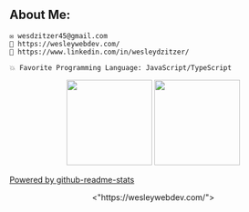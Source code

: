 ## About Me:

    ✉️ wesdzitzer45@gmail.com
    🔷 https://wesleywebdev.com/
    🔷 https://www.linkedin.com/in/wesleydzitzer/

    💥 Favorite Programming Language: JavaScript/TypeScript

<p align="center">
    <img height="150em" src="https://github-readme-stats.vercel.app/api?username=Wesley26&count_private=true&show_icons=true&theme=gruvbox" />
    <img height="150em" src="https://github-readme-stats.vercel.app/api/top-langs/?username=Wesley26&show_icons=true&theme=gruvbox&layout=compact" />
</p>

[Powered by github-readme-stats](https://github.com/anuraghazra/github-readme-stats)

<p align="center">
    <"https://wesleywebdev.com/">
</p>
